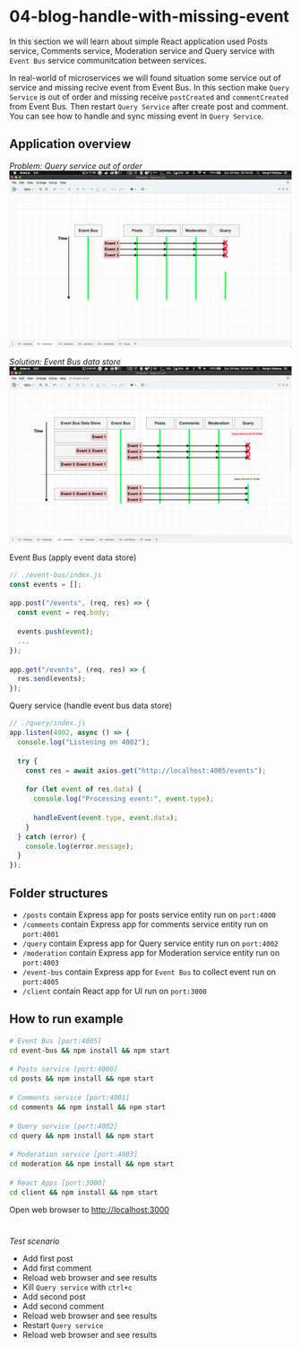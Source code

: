 # 04-blog-handle-with-missing-event

In this section we will learn about simple React application used Posts service, Comments service, Moderation service and Query service with `Event Bus` service communitcation between services.

In real-world of microservices we will found situation some service out of service and missing recive event from Event Bus. In this section make `Query Service` is out of order and missing receive `postCreated` and `commentCreated` from Event Bus. Then restart `Query Service` after create post and comment. You can see how to handle and sync missing event in `Query Service`.

## Application overview
*Problem: Query service out of order*
![Problem](problem.png)

*Solution: Event Bus data store*
![Solution](solution.png)

Event Bus (apply event data store)
```js
// ./event-bus/index.js
const events = [];

app.post("/events", (req, res) => {
  const event = req.body;

  events.push(event);
  ...
});

app.get("/events", (req, res) => {
  res.send(events);
});
```

Query service (handle event bus data store) 
```js
// ./query/index.js 
app.listen(4002, async () => {
  console.log("Listening on 4002");
  
  try {
    const res = await axios.get("http://localhost:4005/events");

    for (let event of res.data) {
      console.log("Processing event:", event.type);

      handleEvent(event.type, event.data);
    }
  } catch (error) {
    console.log(error.message);
  }
});
```

## Folder structures
- `/posts` contain Express app for posts service entity run on `port:4000`
- `/comments` contain Express app for comments service entity run on `port:4001`
- `/query` contain Express app for Query service entity run on `port:4002`
- `/moderation` contain Express app for Moderation service entity run on `port:4003`
- `/event-bus` contain Express app for `Event Bus` to collect event run on `port:4005`
- `/client` contain React app for UI run on `port:3000`

## How to run example
```sh
# Event Bus [port:4005]
cd event-bus && npm install && npm start

# Posts service [port:4000]
cd posts && npm install && npm start

# Comments service [port:4001]
cd comments && npm install && npm start

# Query service [port:4002]
cd query && npm install && npm start

# Moderation service [port:4003]
cd moderation && npm install && npm start

# React Apps [port:3000]
cd client && npm install && npm start

```

Open web browser to [http://localhost:3000](http://localhost:3000)

# 
*Test scenario*
- Add first post
- Add first comment
- Reload web browser and see results 
- Kill `Query service` with `ctrl+c`
- Add second post
- Add second comment
- Reload web browser and see results 
- Restart `Query service`
- Reload web browser and see results